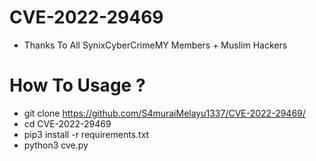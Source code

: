 # CVE-2022-29469
- Thanks To All SynixCyberCrimeMY Members + Muslim Hackers
# How To Usage ?
- git clone https://github.com/S4muraiMelayu1337/CVE-2022-29469/
- cd CVE-2022-29469
- pip3 install -r requirements.txt
- python3 cve.py
